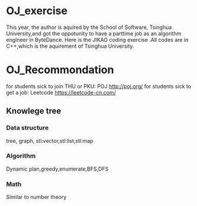 # OJ_exercise
This year, the author is aquired by the School of Software, Tsinghua University,and got the oppotunity to have a parttime job as an algorithm engineer in ByteDance. Here is the JIKAO coding exercise .All codes are in C++,which is the aquirement of Tsinghua University. 
# OJ_Recommondation
for students sick to join THU or PKU:
POJ http://poj.org/
for students sick to get a job:
Leetcode https://leetcode-cn.com/
## Knowlege tree
### Data structure
tree, graph, stl:vector,stl:list,stl:map
### Algorithm
Dynamic plan,greedy,enumerate,BFS,DFS
### Math
Similar to number theory